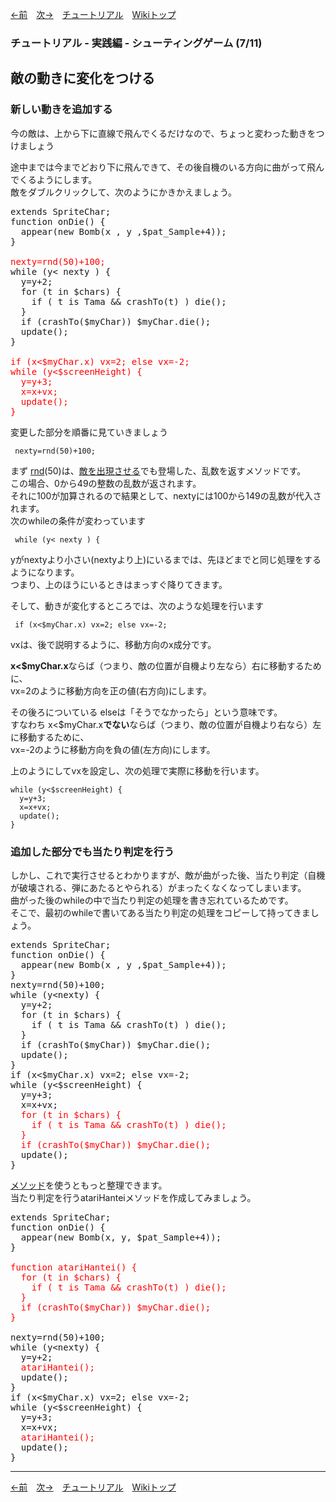 

[←前](./tr-stg06)&emsp;[次→](./tr-stg08)&emsp;[チュートリアル](./tutorial)&emsp;[Wikiトップ](./)

<title>チュートリアル - 実践編 - シューティングゲーム (7/11) - 敵の動きに変化をつける</title>

### チュートリアル - 実践編 - シューティングゲーム (7/11)
## 敵の動きに変化をつける

### 新しい動きを追加する

今の敵は、上から下に直線で飛んでくるだけなので、ちょっと変わった動きをつけましょう

途中までは今までどおり下に飛んできて、その後自機のいる方向に曲がって飛んでくるようにします。  
敵をダブルクリックして、次のようにかきかえましょう。

<pre>
extends SpriteChar;
function onDie() {
  appear(new Bomb(x , y ,$pat_Sample+4));
}

<span style="color: #f00">nexty=rnd(50)+100;</span>
while (y< nexty ) {
  y=y+2;
  for (t in $chars) {
    if ( t is Tama && crashTo(t) ) die();
  }
  if (crashTo($myChar)) $myChar.die();
  update();
}

<span style="color: #f00">if (x<$myChar.x) vx=2; else vx=-2;
while (y<$screenHeight) {
  y=y+3;
  x=x+vx;
  update();
}</span>
</pre>

変更した部分を順番に見ていきましょう

```
 nexty=rnd(50)+100;
```

まず [rnd](./rf-object#objectrnd)(50)は、[敵を出現させる](./tr-stg04)でも登場した、乱数を返すメソッドです。  
この場合、0から49の整数の乱数が返されます。  
それに100が加算されるので結果として、nextyには100から149の乱数が代入されます。  
次のwhileの条件が変わっています

```
 while (y< nexty ) {
```

yがnextyより小さい(nextyより上)にいるまでは、先ほどまでと同じ処理をするようになります。  
つまり、上のほうにいるときはまっすぐ降りてきます。

そして、動きが変化するところでは、次のような処理を行います

```
 if (x<$myChar.x) vx=2; else vx=-2;
```

vxは、後で説明するように、移動方向のx成分です。

**x<$myChar.x**ならば（つまり、敵の位置が自機より左なら）右に移動するために、  
vx=2のように移動方向を正の値(右方向)にします。

その後ろについている elseは「そうでなかったら」という意味です。  
すなわち x<$myChar.x**でない**ならば（つまり、敵の位置が自機より右なら）左に移動するために、  
vx=-2のように移動方向を負の値(左方向)にします。

上のようにしてvxを設定し、次の処理で実際に移動を行います。

```
while (y<$screenHeight) {
  y=y+3;
  x=x+vx;
  update();
}
```

### 追加した部分でも当たり判定を行う

しかし、これで実行させるとわかりますが、敵が曲がった後、当たり判定（自機が破壊される、弾にあたるとやられる）がまったくなくなってしまいます。  
曲がった後のwhileの中で当たり判定の処理を書き忘れているためです。  
そこで、最初のwhileで書いてある当たり判定の処理をコピーして持ってきましょう。

<pre>
extends SpriteChar;
function onDie() {
  appear(new Bomb(x , y ,$pat_Sample+4));
}
nexty=rnd(50)+100;
while (y&lt;nexty) {
  y=y+2;
  for (t in $chars) {
    if ( t is Tama && crashTo(t) ) die();
  }
  if (crashTo($myChar)) $myChar.die();
  update();
}
if (x<$myChar.x) vx=2; else vx=-2;
while (y<$screenHeight) {
  y=y+3;
  x=x+vx;
  <span style="color: #f00">for (t in $chars) {
    if ( t is Tama && crashTo(t) ) die();
  }
  if (crashTo($myChar)) $myChar.die();</span>
  update();
}
</pre>

[メソッド](./rf-method-define)を使うともっと整理できます。  
当たり判定を行うatariHanteiメソッドを作成してみましょう。

<pre>
extends SpriteChar;
function onDie() {
  appear(new Bomb(x, y, $pat_Sample+4));
}

<span style="color: #f00">function atariHantei() {
  for (t in $chars) {
    if ( t is Tama && crashTo(t) ) die();
  }
  if (crashTo($myChar)) $myChar.die();
}</span>

nexty=rnd(50)+100;
while (y&lt;nexty) {
  y=y+2;
  <span style="color: #f00">atariHantei();</span>
  update();
}
if (x<$myChar.x) vx=2; else vx=-2;
while (y<$screenHeight) {
  y=y+3;
  x=x+vx;
  <span style="color: #f00">atariHantei();</span>
  update();
}
</pre>

***

[←前](./tr-stg06)&emsp;[次→](./tr-stg08)&emsp;[チュートリアル](./tutorial)&emsp;[Wikiトップ](./)
